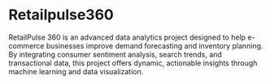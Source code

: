 # Retailpulse360
RetailPulse 360 is an advanced data analytics project designed to help e-commerce businesses improve demand forecasting and inventory planning. By integrating consumer sentiment analysis, search trends, and transactional data, this project offers dynamic, actionable insights through machine learning and data visualization.
